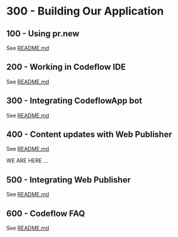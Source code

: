 # 300 - Building Our Application

## 100 - Using pr.new

See [README.md](./100/README.md)

## 200 - Working in Codeflow IDE

See [README.md](./200/README.md)

## 300 - Integrating CodeflowApp bot

See [README.md](./300/README.md)

## 400 - Content updates with Web Publisher

See [README.md](./400/README.md)

WE ARE HERE ...

## 500 - Integrating Web Publisher

See [README.md](./500/README.md)

## 600 - Codeflow FAQ

See [README.md](./600/README.md)

